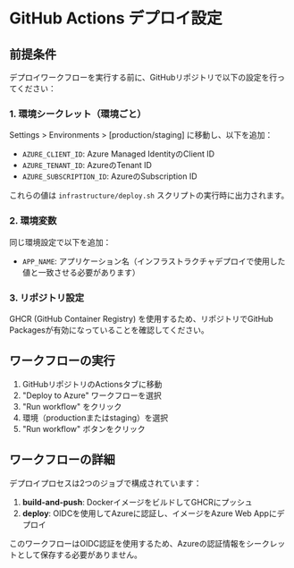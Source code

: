 # GitHub Actions デプロイ設定

## 前提条件

デプロイワークフローを実行する前に、GitHubリポジトリで以下の設定を行ってください：

### 1. 環境シークレット（環境ごと）

Settings > Environments > [production/staging] に移動し、以下を追加：

- `AZURE_CLIENT_ID`: Azure Managed IdentityのClient ID
- `AZURE_TENANT_ID`: AzureのTenant ID
- `AZURE_SUBSCRIPTION_ID`: AzureのSubscription ID

これらの値は `infrastructure/deploy.sh` スクリプトの実行時に出力されます。

### 2. 環境変数

同じ環境設定で以下を追加：

- `APP_NAME`: アプリケーション名（インフラストラクチャデプロイで使用した値と一致させる必要があります）

### 3. リポジトリ設定

GHCR (GitHub Container Registry) を使用するため、リポジトリでGitHub Packagesが有効になっていることを確認してください。

## ワークフローの実行

1. GitHubリポジトリのActionsタブに移動
2. "Deploy to Azure" ワークフローを選択
3. "Run workflow" をクリック
4. 環境（productionまたはstaging）を選択
5. "Run workflow" ボタンをクリック

## ワークフローの詳細

デプロイプロセスは2つのジョブで構成されています：

1. **build-and-push**: DockerイメージをビルドしてGHCRにプッシュ
2. **deploy**: OIDCを使用してAzureに認証し、イメージをAzure Web Appにデプロイ

このワークフローはOIDC認証を使用するため、Azureの認証情報をシークレットとして保存する必要がありません。